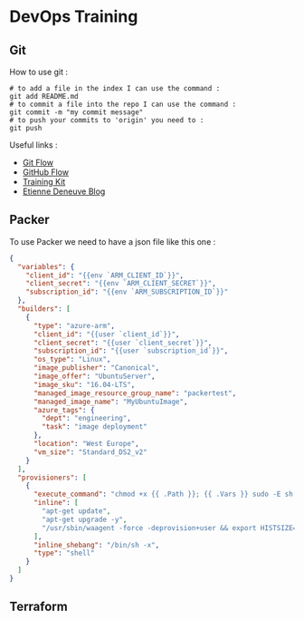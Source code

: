 # DevOps Training

## Git

How to use git :

``` shell
# to add a file in the index I can use the command :
git add README.md
# to commit a file into the repo I can use the command :
git commit -m "my commit message"
# to push your commits to 'origin' you need to :
git push
```

Useful links :

- [Git Flow](http://danielkummer.github.io/git-flow-cheatsheet/index.fr_FR.html)
- [GitHub Flow](https://guides.github.com/introduction/flow/)
- [Training Kit](https://github.github.com/training-kit/)
- [Etienne Deneuve Blog](https://etienne.deneuve.xyz/2018/06/23/git-pour-ops-par-un-ops/)

## Packer

To use Packer we need to have a json file like this one :

``` json
{
  "variables": {
    "client_id": "{{env `ARM_CLIENT_ID`}}",
    "client_secret": "{{env `ARM_CLIENT_SECRET`}}",
    "subscription_id": "{{env `ARM_SUBSCRIPTION_ID`}}"
  },
  "builders": [
    {
      "type": "azure-arm",
      "client_id": "{{user `client_id`}}",
      "client_secret": "{{user `client_secret`}}",
      "subscription_id": "{{user `subscription_id`}}",
      "os_type": "Linux",
      "image_publisher": "Canonical",
      "image_offer": "UbuntuServer",
      "image_sku": "16.04-LTS",
      "managed_image_resource_group_name": "packertest",
      "managed_image_name": "MyUbuntuImage",
      "azure_tags": {
        "dept": "engineering",
        "task": "image deployment"
      },
      "location": "West Europe",
      "vm_size": "Standard_DS2_v2"
    }
  ],
  "provisioners": [
    {
      "execute_command": "chmod +x {{ .Path }}; {{ .Vars }} sudo -E sh '{{ .Path }}'",
      "inline": [
        "apt-get update",
        "apt-get upgrade -y",
        "/usr/sbin/waagent -force -deprovision+user && export HISTSIZE=0 && sync"
      ],
      "inline_shebang": "/bin/sh -x",
      "type": "shell"
    }
  ]
}
```


## Terraform
